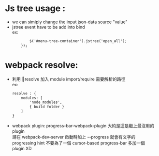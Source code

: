 # Js tree usage : 
*   we can simiply change the input json-data source "value"
*   jstree event have to be add into bind  
    ex: 
    ```html .on('loaded.jstree',function(e, d){  
            $('#menu-tree-container').jstree('open_all');
        });
    ```

# webpack resolve: 
*   利用 resolve 加入 module import/require 需要解析的路徑  
    ex: 
    ``` html 
    resolve : {
        modules: [ 
            'node_modules',
            { build folder }
        ]
    }
*   webpack plugin: progress-bar-webpack-plugin 大約是這是繼上最沒用的plugin  
    請在 webpack-dev-server 啟動時加上 --progress 就會有文字的 progressing hint 不要為了一個 cursor-based progress-bar 多加一個 plugin XD


